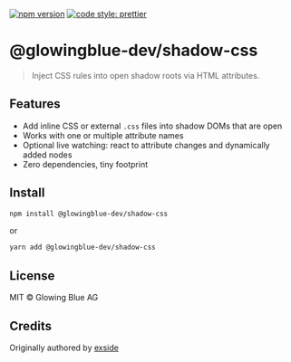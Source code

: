[![npm version](https://badge.fury.io/js/@glowingblue-dev%2Fshadow-css.svg)](https://badge.fury.io/js/@glowingblue-dev%2Fshadow-css)
[![code style: prettier](https://img.shields.io/badge/code_style-prettier-ff69b4.svg?style=flat-square)](https://github.com/prettier/prettier)

# @glowingblue-dev/shadow-css

> Inject CSS rules into open shadow roots via HTML attributes.

## Features

- Add inline CSS or external `.css` files into shadow DOMs that are open
- Works with one or multiple attribute names
- Optional live watching: react to attribute changes and dynamically added nodes
- Zero dependencies, tiny footprint

## Install

```bash
npm install @glowingblue-dev/shadow-css
```

or

```bash
yarn add @glowingblue-dev/shadow-css
```

## License

MIT © Glowing Blue AG

## Credits

Originally authored by [exside](https://github.com/exside)
